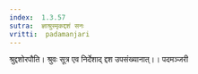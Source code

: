 ```yaml
---
index:  1.3.57
sutra:  ज्ञाश्रुस्मृकद्दशं सनः
vritti:  padamanjari
---
```


श्रुद्दशोरपौति। श्रुवः सूत्र एव निर्देशाद् द्दश उपसंख्यानात्।।
पदमञ्जरी
